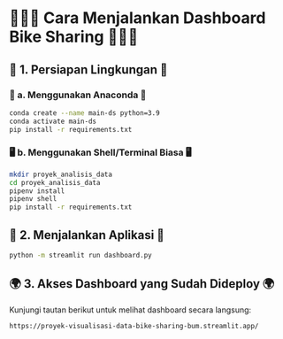 # 🚴‍♂️🚀 Cara Menjalankan Dashboard Bike Sharing 🚀🚴‍♂️

## 🎯 1. Persiapan Lingkungan 🎯

### 🔧 a. Menggunakan Anaconda 🔧
```sh
conda create --name main-ds python=3.9
conda activate main-ds
pip install -r requirements.txt
```

### 🖥️ b. Menggunakan Shell/Terminal Biasa 🖥️
```sh
mkdir proyek_analisis_data
cd proyek_analisis_data
pipenv install
pipenv shell
pip install -r requirements.txt
```

## 🚀 2. Menjalankan Aplikasi 🚀
```sh
python -m streamlit run dashboard.py
```

## 🌍 3. Akses Dashboard yang Sudah Dideploy 🌍
Kunjungi tautan berikut untuk melihat dashboard secara langsung:  

```sh
https://proyek-visualisasi-data-bike-sharing-bum.streamlit.app/
```